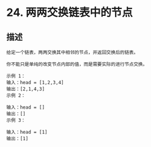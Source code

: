 # 24. 两两交换链表中的节点

## 描述

    给定一个链表，两两交换其中相邻的节点，并返回交换后的链表。

    你不能只是单纯的改变节点内部的值，而是需要实际的进行节点交换。

    示例 1：
    输入：head = [1,2,3,4]
    输出：[2,1,4,3]
    示例 2：

    输入：head = []
    输出：[]
    示例 3：

    输入：head = [1]
    输出：[1]